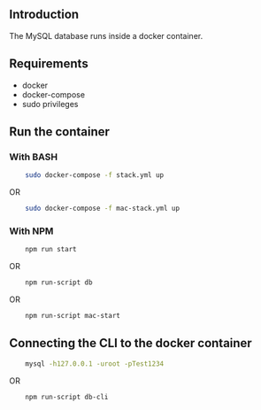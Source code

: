 ## Introduction

The MySQL database runs inside a docker container.

## Requirements
* docker
* docker-compose
* sudo privileges

## Run the container

### With BASH
```bash
    sudo docker-compose -f stack.yml up
```
OR
```bash
    sudo docker-compose -f mac-stack.yml up
```

### With NPM
```bash
    npm run start
```
OR
```bash
    npm run-script db
```
OR
```bash
    npm run-script mac-start
```

## Connecting the CLI to the docker container

```bash
    mysql -h127.0.0.1 -uroot -pTest1234
```
OR
```bash
    npm run-script db-cli
```
